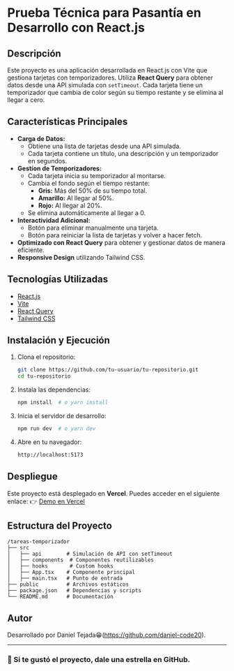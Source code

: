 # Prueba Técnica para Pasantía en Desarrollo con React.js

## Descripción
Este proyecto es una aplicación desarrollada en React.js con Vite que gestiona tarjetas con temporizadores. Utiliza **React Query** para obtener datos desde una API simulada con `setTimeout`. Cada tarjeta tiene un temporizador que cambia de color según su tiempo restante y se elimina al llegar a cero.

## Características Principales
- **Carga de Datos:**
  - Obtiene una lista de tarjetas desde una API simulada.
  - Cada tarjeta contiene un título, una descripción y un temporizador en segundos.
- **Gestíon de Temporizadores:**
  - Cada tarjeta inicia su temporizador al montarse.
  - Cambia el fondo según el tiempo restante:
    - **Gris:** Más del 50% de su tiempo total.
    - **Amarillo:** Al llegar al 50%.
    - **Rojo:** Al llegar al 20%.
  - Se elimina automáticamente al llegar a 0.
- **Interactividad Adicional:**
  - Botón para eliminar manualmente una tarjeta.
  - Botón para reiniciar la lista de tarjetas y volver a hacer fetch.
- **Optimizado con React Query** para obtener y gestionar datos de manera eficiente.
- **Responsive Design** utilizando Tailwind CSS.

## Tecnologías Utilizadas
- [React.js](https://react.dev/)
- [Vite](https://vitejs.dev/)
- [React Query](https://tanstack.com/query/latest)
- [Tailwind CSS](https://tailwindcss.com/)

## Instalación y Ejecución
1. Clona el repositorio:
   ```sh
   git clone https://github.com/tu-usuario/tu-repositorio.git
   cd tu-repositorio
   ```
2. Instala las dependencias:
   ```sh
   npm install  # o yarn install
   ```
3. Inicia el servidor de desarrollo:
   ```sh
   npm run dev  # o yarn dev
   ```
4. Abre en tu navegador:
   ```sh
   http://localhost:5173
   ```

## Despliegue
Este proyecto está desplegado en **Vercel**. Puedes acceder en el siguiente enlace:
👉 [Demo en Vercel](https://test-pasantia.vercel.app/)

## Estructura del Proyecto
```
/tareas-temporizador
├── src
│   ├── api        # Simulación de API con setTimeout
│   ├── components  # Componentes reutilizables
│   ├── hooks       # Custom hooks
│   ├── App.tsx    # Componente principal
│   ├── main.tsx   # Punto de entrada
├── public         # Archivos estáticos
├── package.json   # Dependencias y scripts
└── README.md      # Documentación
```

## Autor
Desarrollado por Daniel Tejada😁(https://github.com/daniel-code20).

---
### 👏 Si te gustó el proyecto, dale una estrella en GitHub.

